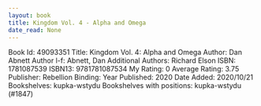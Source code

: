 ```yaml
---
layout: book
title: Kingdom Vol. 4 - Alpha and Omega
date_read: None
---
```


Book Id: 49093351
Title: Kingdom Vol. 4: Alpha and Omega
Author: Dan Abnett
Author l-f: Abnett, Dan
Additional Authors: Richard Elson
ISBN: 1781087539
ISBN13: 9781781087534
My Rating: 0
Average Rating: 3.75
Publisher: Rebellion
Binding: 
Year Published: 2020
Date Added: 2020/10/21
Bookshelves: kupka-wstydu
Bookshelves with positions: kupka-wstydu (#1847)

